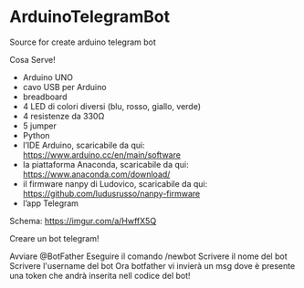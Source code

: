 # ArduinoTelegramBot
Source for create arduino telegram bot 

Cosa Serve!

- Arduino UNO
- cavo USB per Arduino
- breadboard
- 4 LED di colori diversi (blu, rosso, giallo, verde)
- 4 resistenze da 330Ω
- 5 jumper
- Python
- l’IDE Arduino, scaricabile da qui: https://www.arduino.cc/en/main/software
- la piattaforma Anaconda, scaricabile da qui: https://www.anaconda.com/download/
- il firmware nanpy di Ludovico, scaricabile da qui: https://github.com/ludusrusso/nanpy-firmware
- l’app Telegram


Schema: https://imgur.com/a/HwffX5Q


Creare un bot telegram!

Avviare @BotFather
Eseguire il comando /newbot
Scrivere il nome del bot
Scrivere l'username del bot
Ora botfather vi invierà un msg dove è presente una token che andrà inserita nell codice del bot!
